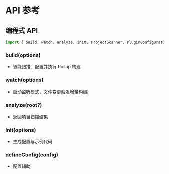 # API 参考

## 编程式 API

```ts
import { build, watch, analyze, init, ProjectScanner, PluginConfigurator, RollupBuilder, TypeGenerator, defineConfig } from '@ldesign/builder'
```

### build(options)
- 智能扫描、配置并执行 Rollup 构建

### watch(options)
- 启动监听模式，文件变更触发增量构建

### analyze(root?)
- 返回项目扫描结果

### init(options)
- 生成配置与示例代码

### defineConfig(config)
- 配置辅助
